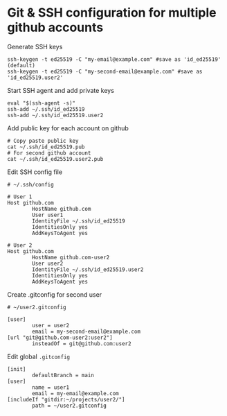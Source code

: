 # Git & SSH configuration for multiple github accounts

Generate SSH keys

```
ssh-keygen -t ed25519 -C "my-email@example.com" #save as 'id_ed25519' (default)
ssh-keygen -t ed25519 -C "my-second-email@example.com" #save as 'id_ed25519.user2'
```

Start SSH agent and add private keys

```
eval "$(ssh-agent -s)"
ssh-add ~/.ssh/id_ed25519
ssh-add ~/.ssh/id_ed25519.user2
```

Add public key for each account on github

```
# Copy paste public key
cat ~/.ssh/id_ed25519.pub
# For second github account
cat ~/.ssh/id_ed25519.user2.pub
```

Edit SSH config file

```
# ~/.ssh/config

# User 1
Host github.com
        HostName github.com
        User user1
        IdentityFile ~/.ssh/id_ed25519
        IdentitiesOnly yes
        AddKeysToAgent yes

# User 2
Host github.com
        HostName github.com-user2
        User user2
        IdentityFile ~/.ssh/id_ed25519.user2
        IdentitiesOnly yes
        AddKeysToAgent yes

```

Create .gitconfig for second user

```
# ~/user2.gitconfig

[user]
        user = user2
        email = my-second-email@example.com
[url "git@github.com-user2:user2"]
        insteadOf = git@github.com:user2

```

Edit global `.gitconfig`

```
[init]
        defaultBranch = main
[user]
        name = user1
        email = my-email@example.com
[includeIf "gitdir:~/projects/user2/"]
        path = ~/user2.gitconfig
```
